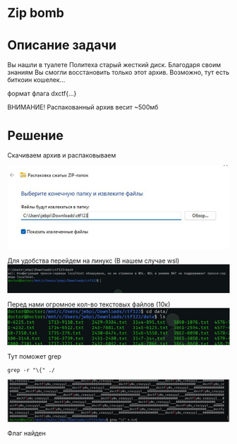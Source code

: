 # Zip bomb
# Описание задачи

Вы нашли в туалете Политеха старый жесткий диск. Благодаря своим знаниям Вы смогли восстановить только этот архив. Возможно, тут есть биткоин кошелек...

формат флага dxctf{...}

ВНИМАНИЕ! Распакованный архив весит ~500мб

# Решение

Скачиваем архив и распаковываем

![img_10.png](images/img_10.png)

Для удобства перейдем на линукс (В нашем случае wsl)
![img_11.png](images/img_11.png)

Перед нами огромное кол-во текстовых файлов (10к)
![img_12.png](images/img_12.png)

Тут поможет grep
```shell
grep -r "\{" ./
```
![img_13.png](images/img_13.png)

Флаг найден